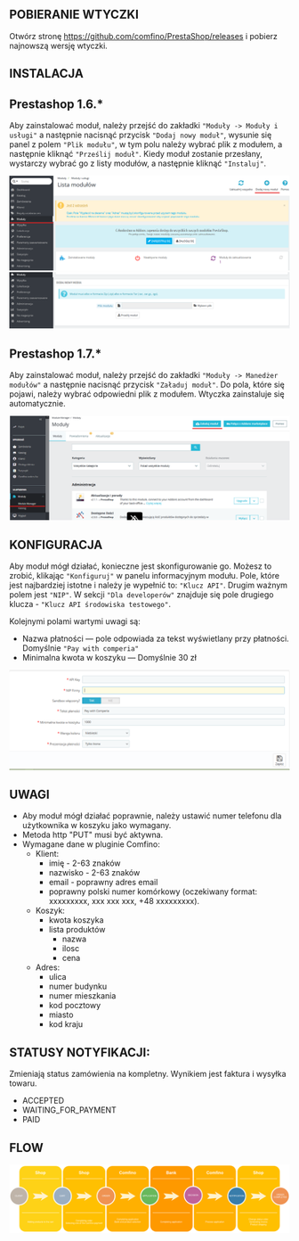 ## POBIERANIE WTYCZKI

Otwórz stronę https://github.com/comfino/PrestaShop/releases i pobierz najnowszą wersję wtyczki.

## INSTALACJA

Prestashop 1.6.*
-------

Aby zainstalować moduł, należy przejść do zakładki `"Moduły -> Moduły i usługi"` a następnie nacisnąć przycisk `"Dodaj nowy moduł"`, wysunie się panel z polem `"Plik modułu"`, w tym polu należy wybrać plik z modułem, a następnie kliknąć `"Prześlij moduł"`. Kiedy moduł zostanie przesłany, wystarczy wybrać go z listy modułów, a następnie kliknąć `"Instaluj"`.

![Konfiguracja](images/pl/modules_ps_16.png "Konfiguracja")
![Konfiguracja](images/pl/modules_ps_16_panel.png "Konfiguracja")

Prestashop 1.7.*
-------
Aby zainstalować moduł, należy przejść do zakładki `"Moduły -> Manedżer modułów"` a następnie nacisnąć przycisk `"Załaduj moduł"`. Do pola, które się pojawi, należy wybrać odpowiedni plik z modułem. Wtyczka zainstaluje się automatycznie.

![Konfiguracja](images/pl/modules_ps_17.png "Konfiguracja")

## KONFIGURACJA

Aby moduł mógł działać, konieczne jest skonfigurowanie go. Możesz to zrobić, klikając `"Konfiguruj"` w panelu informacyjnym modułu.
Pole, które jest najbardziej istotne i należy je wypełnić to: `"Klucz API"`.
Drugim ważnym polem jest `"NIP"`. W sekcji `"Dla developerów"` znajduje się pole drugiego klucza - `"Klucz API środowiska testowego"`.

Kolejnymi polami wartymi uwagi są:

* Nazwa płatności — pole odpowiada za tekst wyświetlany przy płatności. Domyślnie `"Pay with comperia"`
* Minimalna kwota w koszyku — Domyślnie 30 zł

![Konfiguracja](images/pl/configuration.png "Konfiguracja")

## UWAGI

* Aby moduł mógł działać poprawnie, należy ustawić numer telefonu dla użytkownika w koszyku jako wymagany. 
* Metoda http "PUT" musi być aktywna.
* Wymagane dane w pluginie Comfino:
    * Klient:
        * imię - 2-63 znaków
        * nazwisko - 2-63 znaków
        * email - poprawny adres email
        * poprawny polski numer komórkowy (oczekiwany format: xxxxxxxxx, xxx xxx xxx, +48 xxxxxxxxx).
    * Koszyk:
        * kwota koszyka
        * lista produktów
            * nazwa
            * ilosc
            * cena
    * Adres:
        * ulica
        * numer budynku
        * numer mieszkania
        * kod pocztowy
        * miasto
        * kod kraju

## STATUSY NOTYFIKACJI:

Zmieniają status zamówienia na kompletny. Wynikiem jest faktura i wysyłka towaru.

* ACCEPTED
* WAITING_FOR_PAYMENT
* PAID

## FLOW

![Flow](images/comfino-flow.png "Flow")
